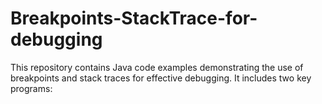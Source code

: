 # Breakpoints-StackTrace-for-debugging 
 This repository contains Java code examples demonstrating the use of breakpoints and stack traces for effective debugging. It includes two key programs:

